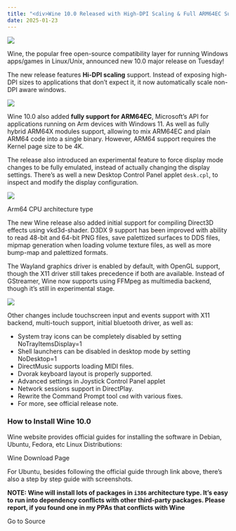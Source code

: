 ```yaml
---
title: "<div>Wine 10.0 Released with High-DPI Scaling & Full ARM64EC Support</div>"
date: 2025-01-23
---
```


![](https://ubuntuhandbook.org/wp-content/uploads/2021/10/wine-image-250x250.webp)

Wine, the popular free open-source compatibility layer for running Windows apps/games in Linux/Unix, announced new 10.0 major release on Tuesday!

The new release features **Hi-DPI scaling** support. Instead of exposing high-DPI sizes to applications that don’t expect it, it now automatically scale non-DPI aware windows.

![](https://ubuntuhandbook.org/wp-content/uploads/2025/01/wine100-about-700x457.webp)

Wine 10.0 also added **fully support for ARM64EC**, Microsoft’s API for applications running on Arm devices with Windows 11. As well as fully hybrid ARM64X modules support, allowing to mix ARM64EC and plain ARM64 code into a single binary. However, ARM64 support requires the Kernel page size to be 4K.

The release also introduced an experimental feature to force display mode changes to be fully emulated, instead of actually changing the display settings. There’s as well a new Desktop Control Panel applet `desk.cpl`, to inspect and modify the display configuration.

![](https://ubuntuhandbook.org/wp-content/uploads/2025/01/arm64-chips.webp)

Arm64 CPU architecture type

The new Wine release also added initial support for compiling Direct3D effects using vkd3d-shader. D3DX 9 support has been improved with ability to read 48-bit and 64-bit PNG files, save palettized surfaces to DDS files, mipmap generation when loading volume texture files, as well as more bump-map and palettized formats.

The Wayland graphics driver is enabled by default, with OpenGL support, though the X11 driver still takes precedence if both are available. Instead of GStreamer, Wine now supports using FFMpeg as multimedia backend, though it’s still in experimental stage.

![](https://ubuntuhandbook.org/wp-content/uploads/2025/01/ffmpeg-logo.webp)

Other changes include touchscreen input and events support with X11 backend, multi-touch support, initial bluetooth driver, as well as:

- System tray icons can be completely disabled by setting NoTrayItemsDisplay=1
- Shell launchers can be disabled in desktop mode by setting NoDesktop=1
- DirectMusic supports loading MIDI files.
- Dvorak keyboard layout is properly supported.
- Advanced settings in Joystick Control Panel applet
- Network sessions support in DirectPlay.
- Rewrite the Command Prompt tool `cmd` with various fixes.
- For more, see official release note.

### How to Install Wine 10.0

Wine website provides official guides for installing the software in Debian, Ubuntu, Fedora, etc Linux Distributions:

Wine Download Page

For Ubuntu, besides following the official guide through link above, there’s also a step by step guide with screenshots.

**NOTE: Wine will install lots of packages in `i386` architecture type. It’s easy to run into dependency conflicts with other third-party packages. Please report, if you found one in my PPAs that conflicts with Wine**

Go to Source

